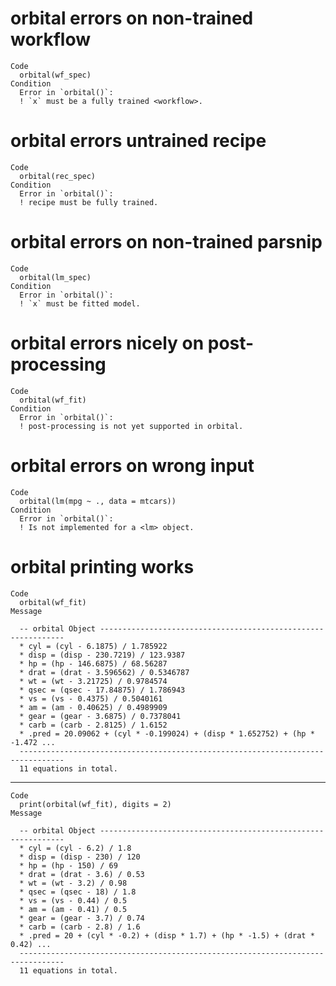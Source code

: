 # orbital errors on non-trained workflow

    Code
      orbital(wf_spec)
    Condition
      Error in `orbital()`:
      ! `x` must be a fully trained <workflow>.

# orbital errors untrained recipe

    Code
      orbital(rec_spec)
    Condition
      Error in `orbital()`:
      ! recipe must be fully trained.

# orbital errors on non-trained parsnip

    Code
      orbital(lm_spec)
    Condition
      Error in `orbital()`:
      ! `x` must be fitted model.

# orbital errors nicely on post-processing

    Code
      orbital(wf_fit)
    Condition
      Error in `orbital()`:
      ! post-processing is not yet supported in orbital.

# orbital errors on wrong input

    Code
      orbital(lm(mpg ~ ., data = mtcars))
    Condition
      Error in `orbital()`:
      ! Is not implemented for a <lm> object.

# orbital printing works

    Code
      orbital(wf_fit)
    Message
      
      -- orbital Object --------------------------------------------------------------
      * cyl = (cyl - 6.1875) / 1.785922
      * disp = (disp - 230.7219) / 123.9387
      * hp = (hp - 146.6875) / 68.56287
      * drat = (drat - 3.596562) / 0.5346787
      * wt = (wt - 3.21725) / 0.9784574
      * qsec = (qsec - 17.84875) / 1.786943
      * vs = (vs - 0.4375) / 0.5040161
      * am = (am - 0.40625) / 0.4989909
      * gear = (gear - 3.6875) / 0.7378041
      * carb = (carb - 2.8125) / 1.6152
      * .pred = 20.09062 + (cyl * -0.199024) + (disp * 1.652752) + (hp * -1.472 ...
      --------------------------------------------------------------------------------
      11 equations in total.

---

    Code
      print(orbital(wf_fit), digits = 2)
    Message
      
      -- orbital Object --------------------------------------------------------------
      * cyl = (cyl - 6.2) / 1.8
      * disp = (disp - 230) / 120
      * hp = (hp - 150) / 69
      * drat = (drat - 3.6) / 0.53
      * wt = (wt - 3.2) / 0.98
      * qsec = (qsec - 18) / 1.8
      * vs = (vs - 0.44) / 0.5
      * am = (am - 0.41) / 0.5
      * gear = (gear - 3.7) / 0.74
      * carb = (carb - 2.8) / 1.6
      * .pred = 20 + (cyl * -0.2) + (disp * 1.7) + (hp * -1.5) + (drat * 0.42) ...
      --------------------------------------------------------------------------------
      11 equations in total.

